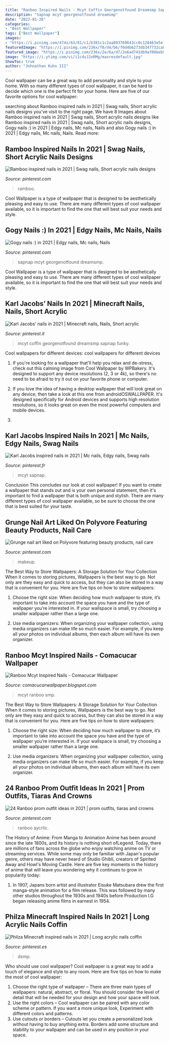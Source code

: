 ```yaml
---
title: "Ranboo Inspired Nails - Mcyt Coffin Georgenotfound Dreamsmp Sapnap Funky"
description: "Sapnap mcyt georgenotfound dreamsmp"
date: "2022-01-26"
categories:
- "Best Wallpaper"
tags: ["Best Wallpaper"]
images:
- "https://i.pinimg.com/474x/b3/81/c1/b381c1c2aa893769643cc0c128463e5e.jpg"
featuredImage: "https://i.pinimg.com/236x/f0/d4/b6/f0d4b6273db347732ca8ee3f91a57a62.jpg?nii=t"
featured_image: "https://i.pinimg.com/236x/2e/6a/d7/2e6ad741db9af08beb969bc19d75823f.jpg?nii=t"
image: "https://i.ytimg.com/vi/i1c4sJ2xRMg/maxresdefault.jpg"
ShowToc: true
author: "Johnathan Kuhn III"
---
```



Cool wallpaper can be a great way to add personality and style to your home. With so many different types of cool wallpaper, it can be hard to decide which one is the perfect fit for your home. Here are five of our favorite options for cool wallpaper: 

	

		
searching about Ramboo inspired nails in 2021 | Swag nails, Short acrylic nails designs you've visit to the right page. We have 8 Images about Ramboo inspired nails in 2021 | Swag nails, Short acrylic nails designs like Ramboo inspired nails in 2021 | Swag nails, Short acrylic nails designs, Gogy nails :) in 2021 | Edgy nails, Mc nails, Nails and also Gogy nails :) in 2021 | Edgy nails, Mc nails, Nails. Read more:
		
    
## Ramboo Inspired Nails In 2021 | Swag Nails, Short Acrylic Nails Designs

<img loading=lazy src="https://i.pinimg.com/736x/0d/fb/5b/0dfb5bd1449a2dfd80f437001272b95b.jpg" onerror="this.onerror=null;this.src='https://tse3.mm.bing.net/th?id=OIP.BgOyS4tLnGgELOxCgUug8QHaNK&amp;pid=15.1';" alt="Ramboo inspired nails in 2021 | Swag nails, Short acrylic nails designs">

_Source: pinterest.com_

>ramboo. 

	

Cool Wallpaper is a type of wallpaper that is designed to be aesthetically pleasing and easy to use. There are many different types of cool wallpaper available, so it is important to find the one that will best suit your needs and style.

    
## Gogy Nails :) In 2021 | Edgy Nails, Mc Nails, Nails

<img loading=lazy src="https://i.pinimg.com/736x/53/23/54/5323542c08be413f963e59c9d6af8ad8.jpg" onerror="this.onerror=null;this.src='https://tse2.mm.bing.net/th?id=OIP.HY64Ud8NOV_sPY5_hYj8CAHaJ3&amp;pid=15.1';" alt="Gogy nails :) in 2021 | Edgy nails, Mc nails, Nails">

_Source: pinterest.com_

>sapnap mcyt georgenotfound dreamsmp. 

	

Cool Wallpaper is a type of wallpaper that is designed to be aesthetically pleasing and easy to use. There are many different types of cool wallpaper available, so it is important to find the one that will best suit your needs and style.

    
## Karl Jacobs’ Nails In 2021 | Minecraft Nails, Nails, Short Acrylic

<img loading=lazy src="https://i.pinimg.com/236x/2e/6a/d7/2e6ad741db9af08beb969bc19d75823f.jpg?nii=t" onerror="this.onerror=null;this.src='https://tse3.mm.bing.net/th?id=OIP.JJWu5RDE8LiHAKRkFmvFqgAAAA&amp;pid=15.1';" alt="Karl Jacobs’ nails in 2021 | Minecraft nails, Nails, Short acrylic">

_Source: pinterest.it_

>mcyt coffin georgenotfound dreamsmp sapnap funky. 

	

Cool wallpapers for different devices:
cool wallpapers for different devices 

1. If you're looking for a wallpaper that'll help you relax and de-stress, check out this calming image from Cool Wallpaper by WPBakery. It's designed to support any device resolutions (2, 3 or 4k), so there's no need to be afraid to try it out on your favorite phone or computer.

2. If you love the idea of having a desktop wallpaper that will look great on any device, then take a look at this one from androidOSWALLPAPER. It's designed specifically for Android devices and supports high resolution resolutions, so it looks great on even the most powerful computers and mobile devices.

3.

    
## Karl Jacobs Inspired Nails In 2021 | Mc Nails, Edgy Nails, Swag Nails

<img loading=lazy src="https://i.pinimg.com/236x/63/75/b2/6375b2887c72640154e7b9935a4942cc.jpg?nii=t" onerror="this.onerror=null;this.src='https://tse3.mm.bing.net/th?id=OIP.LuVZPPDHfzlyGeGuIkY_OwAAAA&amp;pid=15.1';" alt="Karl Jacobs inspired nails in 2021 | Mc nails, Edgy nails, Swag nails">

_Source: pinterest.fr_

>mcyt sapnap. 

	

Conclusion
This concludes our look at cool wallpaper! If you want to create a wallpaper that stands out and is your own personal statement, then it's important to find a wallpaper that is both unique and stylish. There are many different types of cool wallpaper available, so be sure to choose the one that is best suited for your taste.

    
## Grunge Nail Art Liked On Polyvore Featuring Beauty Products, Nail Care

<img loading=lazy src="https://i.pinimg.com/originals/e0/80/bd/e080bdf8dfe43196b49d7e945e5d2518.jpg" onerror="this.onerror=null;this.src='https://tse2.mm.bing.net/th?id=OIP.phQVnsf3qXyZSjejGR2kBQHaHa&amp;pid=15.1';" alt="Grunge nail art liked on Polyvore featuring beauty products, nail care">

_Source: pinterest.com_

>makeup. 

	

The Best Way to Store Wallpapers: A Storage Solution for Your Collection
When it comes to storing pictures, Wallpapers is the best way to go. Not only are they easy and quick to access, but they can also be stored in a way that is convenient for you. Here are five tips on how to store wallpapers:
1) Choose the right size: When deciding how much wallpaper to store, it’s important to take into account the space you have and the type of wallpaper you’re interested in. If your wallspace is small, try choosing a smaller wallpaper rather than a large one.

2) Use media organizers: When organizing your wallpaper collection, using media organizers can make life so much easier. For example, if you keep all your photos on individual albums, then each album will have its own organizer.

    
## Ranboo Mcyt Inspired Nails - Comacucar Wallpaper

<img loading=lazy src="https://i.ytimg.com/vi/i1c4sJ2xRMg/maxresdefault.jpg" onerror="this.onerror=null;this.src='https://tse3.mm.bing.net/th?id=OIP.CaTfPa-WWuTjyozxa62ACgHaEK&amp;pid=15.1';" alt="Ranboo Mcyt Inspired Nails - Comacucar Wallpaper">

_Source: comacucarwallpaper.blogspot.com_

>mcyt ranboo smp. 

	

The Best Way to Store Wallpapers: A Storage Solution for Your Collection
When it comes to storing pictures, Wallpapers is the best way to go. Not only are they easy and quick to access, but they can also be stored in a way that is convenient for you. Here are five tips on how to store wallpapers:
1) Choose the right size: When deciding how much wallpaper to store, it’s important to take into account the space you have and the type of wallpaper you’re interested in. If your wallspace is small, try choosing a smaller wallpaper rather than a large one.

2) Use media organizers: When organizing your wallpaper collection, using media organizers can make life so much easier. For example, if you keep all your photos on individual albums, then each album will have its own organizer.

    
## 24 Ranboo Prom Outfit Ideas In 2021 | Prom Outfits, Tiaras And Crowns

<img loading=lazy src="https://i.pinimg.com/474x/b3/81/c1/b381c1c2aa893769643cc0c128463e5e.jpg" onerror="this.onerror=null;this.src='https://tse1.mm.bing.net/th?id=OIP.jFC65gfjVJO1lM2kbULkRwAAAA&amp;pid=15.1';" alt="24 Ranboo prom outfit ideas in 2021 | prom outfits, tiaras and crowns">

_Source: pinterest.com_

>ranboo aycrlic. 

	

The History of Anime: From Manga to Animation
Anime has been around since the late 1800s, and its history is nothing short ofLegend. Today, there are millions of fans across the globe who enjoy watching anime on TV or streaming services. While some may only be familiar with Japan's popular genre, others may have never heard of Studio Ghibli, creators of Spirited Away and Howl's Moving Castle. Here are five key moments in the history of anime that will leave you wondering why it continues to grow in popularity today:
1) In 1907, Japans born artist and illustrator Eisuke Matsubara drew the first manga-style animation for a film release. This was followed by many other studios throughout the 1930s and 1940s before Production I.G began releasing anime films in earnest in 1954.

    
## Philza Minecraft Inspired Nails In 2021 | Long Acrylic Nails Coffin

<img loading=lazy src="https://i.pinimg.com/236x/f0/d4/b6/f0d4b6273db347732ca8ee3f91a57a62.jpg?nii=t" onerror="this.onerror=null;this.src='https://tse4.mm.bing.net/th?id=OIP.Wz0m3_E4mtHmya8Az2JTxQAAAA&amp;pid=15.1';" alt="Philza Minecraft inspired nails in 2021 | Long acrylic nails coffin">

_Source: pinterest.es_

>dsmp. 

	

Who should use cool wallpaper?
Cool wallpaper is a great way to add a touch of elegance and style to any room. Here are five tips on how to make the most of cool wallpaper: 
1) Choose the right type of wallpaper – There are three main types of wallpapers: natural, abstract, or floral. You should consider the level of detail that will be needed for your design and how your space will look. 
2) Use the right colors – Cool wallpaper can be paired with any color scheme or pattern. If you want a more unique look, Experiment with different colors and patterns. 
3) Use cutouts or borders – Cutouts let you create a personalized look without having to buy anything extra. Borders add some structure and stability to your wallpaper and can be used in any position in your space.

